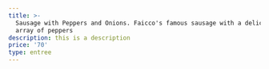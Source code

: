 ```yaml
---
title: >-
  Sausage with Peppers and Onions. Faicco's famous sausage with a delicious
  array of peppers
description: this is a description
price: '70'
type: entree
---
```


